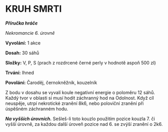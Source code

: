 # KRUH SMRTI

***Příručka hráče***

*Nekromancie 6. úrovně*

**Vyvolání:** 1 akce

**Dosah:** 30 sáhů

**Složky:** V, P, S (prach z rozdrcené černé perly v hodnotě aspoň 500 zl)

**Trvání:** Ihned

**Povolání:** Čaroděj, černokněžník, kouzelník

Z bodu v dosahu se vyvalí koule negativní energie o poloměru 12 sáhů. Každý tvor v oblasti si musí hodit záchranný hod na Odolnost. Když cíl neuspěje, utrpí nekrotické zranění 8k6, nebo poloviční zranění při úspěšném záchranném hodu.

***Na vyšších úrovních.*** Sešleš-li toto kouzlo použitím pozice kouzla 7. či vyšší úrovně, za každou další úroveň pozice nad 6. se zvýší zranění o 2k6.